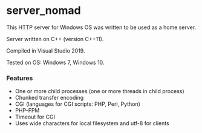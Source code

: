 # server_nomad

This HTTP server for Windows OS was written to be used as a home server.

Server written on C++ (version C++11).

Compiled in Visual Studio 2019.

Tested on OS: Windows 7, Windows 10.

### Features
* One or more child processes (one or more threads in child process)
* Chunked transfer encoding
* CGI (languages for CGI scripts: PHP, Perl, Python)
* PHP-FPM
* Timeout for CGI
* Uses wide characters for local filesystem and utf-8 for clients
